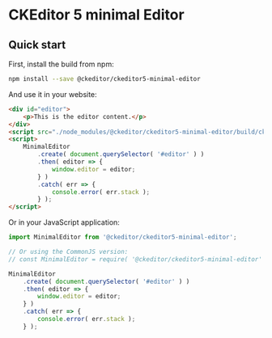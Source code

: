 CKEditor 5 minimal Editor
==============================================

## Quick start

First, install the build from npm:

```bash
npm install --save @ckeditor/ckeditor5-minimal-editor
```

And use it in your website:

```html
<div id="editor">
	<p>This is the editor content.</p>
</div>
<script src="./node_modules/@ckeditor/ckeditor5-minimal-editor/build/ckeditor.js"></script>
<script>
	MinimalEditor
		.create( document.querySelector( '#editor' ) )
		.then( editor => {
			window.editor = editor;
		} )
		.catch( err => {
			console.error( err.stack );
		} );
</script>
```

Or in your JavaScript application:

```js
import MinimalEditor from '@ckeditor/ckeditor5-minimal-editor';

// Or using the CommonJS version:
// const MinimalEditor = require( '@ckeditor/ckeditor5-minimal-editor' );

MinimalEditor
	.create( document.querySelector( '#editor' ) )
	.then( editor => {
		window.editor = editor;
	} )
	.catch( err => {
		console.error( err.stack );
	} );
```